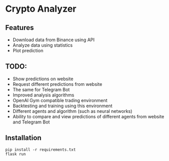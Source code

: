 # Crypto Analyzer
## Features
- Download data from Binance using API
- Analyze data using statistics
- Plot prediction

## TODO:
- Show predictions on website
- Request different predictions from website
- The same for Telegram Bot
- Improved analysis algorithms
- OpenAI Gym compatible trading environment
- Backtesting and training using this environment
- Different agents and algorithm (such as neural networks)
- Ability to compare and view predictions of different agents
  from website and Telegram Bot

## Installation
```shell script
pip install -r requirements.txt
flask run
```